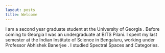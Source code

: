 ```yaml
---
layout: posts
title: Welcome
---
```


I am a second year graduate student at the University of Georgia .
Before coming to Georgia I was an undergraduate at BITS Pilani.
I spent my last semester at the Indian Institute of Science in Bengaluru, working under Professor Abhishek Banerjee .
I studied Spectral Spaces and Categories.
